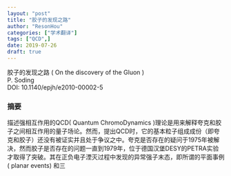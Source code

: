 ```yaml
---
layout: "post"
title: "胶子的发现之路"
author: "ResonHou"
categories: ["学术翻译"]
tags: ["QCD",]
date: 2019-07-26
draft: true
---
```


胶子的发现之路 ( On the discovery of the Gluon )  
P. Soding  
DOI: 10.1140/epjh/e2010-00002-5

###  摘要
描述强相互作用的QCD( Quantum ChromoDynamics )理论是用来解释夸克和胶子之间相互作用的量子场论。然而，提出QCD时，它的基本粒子组成成份（即夸克和胶子）还没有被证实并且处于争议之中。夸克是否存在的疑问于1975年被解决，然而胶子是否存在的问题一直到1979年，位于德国汉堡DESY的PETRA实验才取得了突破。其在正负电子湮灭过程中发现的异常强子末态，即所谓的平面事例( planar events) 和三
